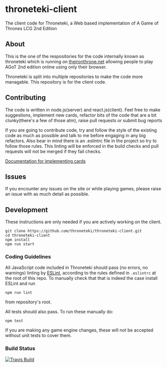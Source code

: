 # throneteki-client
The client code for Throneteki, a Web based implementation of A Game of Thrones LCG 2nd Edition

## About

This is the one of the respositories for the code internally known as throneteki which is running on [theironthrone.net](https://theironthrone.net/) allowing people to play AGoT 2nd edition online using only their browser.

Throneteki is split into multiple repositories to make the code more managable.  This repository is for the client code.

## Contributing

The code is written in node.js(server) and react.js(client).  Feel free to make suggestions, implement new cards, refactor bits of the code that are a bit clunky(there's a few of those atm), raise pull requests or submit bug reports

If you are going to contribute code, try and follow the style of the existing code as much as possible and talk to me before engaging in any big refactors.  Also bear in mind there is an .eslintrc file in the project so try to follow those rules.  This linting will be enforced in the build checks and pull requests will not be merged if they fail checks.

[Documentation for implementing cards](https://github.com/cryogen/throneteki/blob/master/docs/implementing-cards.md)

## Issues
If you encounter any issues on the site or while playing games, please raise an issue with as much detail as possible.

## Development

These instructions are only needed if you are actively working on the client.

```
git clone https://github.com/throneteki/throneteki-client.git
cd throneteki-client
npm install
npm run start
```

### Coding Guidelines

All JavaScript code included in Throneteki should pass (no errors, no warnings)
linting by [ESLint](http://eslint.org/), according to the rules defined in
`.eslintrc` at the root of this repo. To manually check that that is indeed the
case install ESLint and run

```
npm run lint
```

from repository's root.

All tests should also pass.  To run these manually do:

```
npm test
```

If you are making any game engine changes, these will not be accepted without unit tests to cover them.

### Build Status

[![Travis Build](https://travis-ci.com/throneteki/throneteki-client.svg?branch=master)](https://travis-ci.com/throneteki/throneteki-client)
